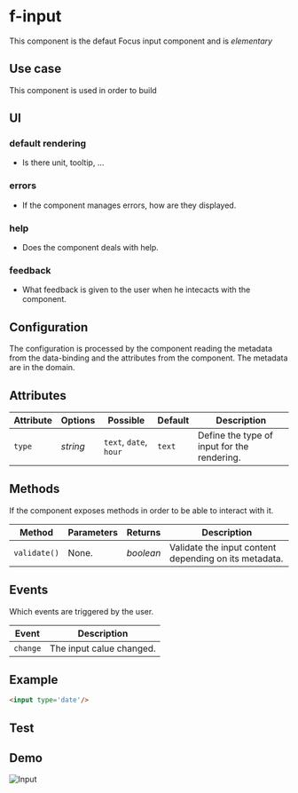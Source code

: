# f-input

This component is the defaut Focus input component and is _elementary_

## Use case


This component is used in order to build

## UI

### default rendering

- Is there unit, tooltip, ...

### errors

- If the component manages errors, how are they displayed.

### help

- Does the component deals with help.

### feedback

- What feedback is given to the user when he intecacts with the component.

## Configuration

The configuration is processed by the component reading the metadata from the data-binding and the attributes from the component.
The metadata are in the domain.

## Attributes

Attribute     | Options     | Possible               | Default       | Description
---           | ---         | ---                    | ---           | ---
`type`        | *string*    | `text`, `date`, `hour` | `text`        | Define the type of input for the rendering.

## Methods

If the component exposes methods in order to be able to interact with it.

Method         | Parameters   | Returns      | Description
---            | ---          | ---          | ---
`validate()`   | None.        | *boolean*    | Validate the input content depending on its metadata.

## Events

Which events are triggered by the user.

Event         | Description
---           | ---
`change`      | The input calue changed.

## Example
```html
<input type='date'/>
```


## Test

## Demo
![Input](http://images.ientrymail.com/webpronews/article_pics/html-speech-input.jpg)


